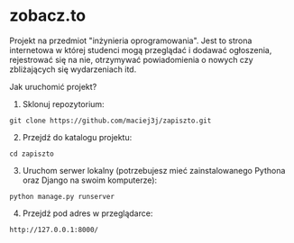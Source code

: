 # zobacz.to
Projekt na przedmiot "inżynieria oprogramowania". Jest to strona internetowa w której studenci mogą przeglądać i dodawać ogłoszenia, rejestrować się na nie, otrzymywać powiadomienia o nowych czy zbliżających się wydarzeniach itd.

Jak uruchomić projekt?
1. Sklonuj repozytorium:
```
git clone https://github.com/maciej3j/zapiszto.git
```
2. Przejdź do katalogu projektu:
```
cd zapiszto
```
3. Uruchom serwer lokalny (potrzebujesz mieć zainstalowanego Pythona oraz Django na swoim komputerze):
```
python manage.py runserver
```
4. Przejdź pod adres w przeglądarce:
```
http://127.0.0.1:8000/
```
